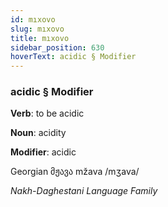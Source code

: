 ```yaml
---
id: mıxovo
slug: mıxovo
title: mıxovo
sidebar_position: 630
hoverText: acidic § Modifier
---
```


### acidic § Modifier

**Verb**: to be acidic

**Noun**: acidity

**Modifier**: acidic

Georgian მჟავა mžava /mʒava/

*Nakh-Daghestani Language Family*